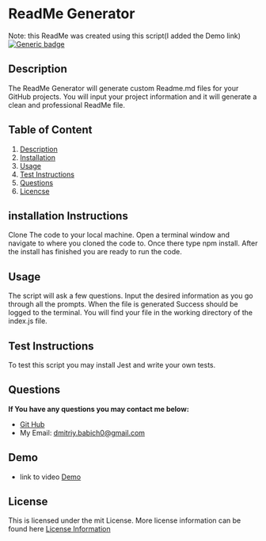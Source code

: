 # ReadMe Generator
Note: this ReadMe was created using this script(I added the Demo link)
[![Generic badge](https://img.shields.io/badge/License-mit-green.svg)](https://shields.io)
## Description <a name="description"></a>

The ReadMe Generator will generate custom Readme.md files for your GitHub projects. You will input your project information and it will generate a clean and professional ReadMe file.

## Table of Content
1. [Description](#description)
2. [Installation](#installation)
3. [Usage](#usage)
4. [Test Instructions](#test)
5. [Questions](#questions)
6. [Licencse](#license)

## installation Instructions <a name="installation"></a>
Clone The code to your local machine. Open a terminal window and navigate to where you cloned the code to. Once there type npm install. After the install has finished you are ready to run the code.
## Usage <a name="usage"></a>
The script will ask a few questions. Input the desired information as you go through all the prompts. When the file is generated Success should be logged to the terminal. You will find your file in the working directory of the index.js file.
## Test Instructions <a name="test"></a>
To test this script you may install Jest and write your own tests.
## Questions <a name="questions"></a>
**If You have any questions you may contact me below:**
- [Git Hub](https://github.com/Dimavich)
- My Email: dmitriy.babich0@gmail.com

## Demo
- link to video
[Demo](https://drive.google.com/file/d/1CZCzAB0OyOvKPQCaFAP-jtFT6xZioUn2/view?usp=sharing)


## License <a name="license"></a>
This is licensed under the mit License. More license information can be found here [License Information](https://docs.github.com/en/github/creating-cloning-and-archiving-repositories/licensing-a-repository)